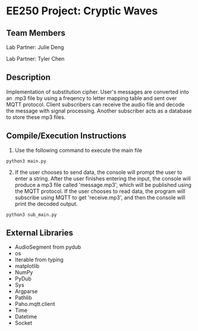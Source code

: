 # EE250 Project: Cryptic Waves

## Team Members

Lab Partner: Julie Deng

Lab Partner: Tyler Chen

## Description
Implementation of substitution cipher. User's messages are converted into an .mp3 file by using a freqency to letter mapping table and sent over MQTT protocol. Client subscribers can receive the audio file and decode the message with signal processing. Another subscriber acts as a database to store these mp3 files.

## Compile/Execution Instructions

1. Use the following command to execute the main file

```
python3 main.py
```

2. If the user chooses to send data, the console will prompt the user to enter a string. After the user finishes entering the input, the console will produce a mp3 file called 'message.mp3', which will be published using the MQTT protocol. If the user chooses to read data, the program will subscribe using MQTT to get 'receive.mp3', and then the console will print the decoded output. 
```
python3 sub_main.py
```

## External Libraries
- AudioSegment from pydub
- os
- Iterable from typing
- matplotlib
- NumPy
- PyDub
- Sys
- Argparse
- Pathlib
- Paho.mqtt.client
- Time
- Datetime
- Socket
